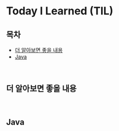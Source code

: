 # Today I Learned (TIL)

## 목차
- [더 알아보면 좋을 내용](#더-알아보면-좋을-내용)
- [Java](#Java)


<br>

## 더 알아보면 좋을 내용


<br>

## Java



